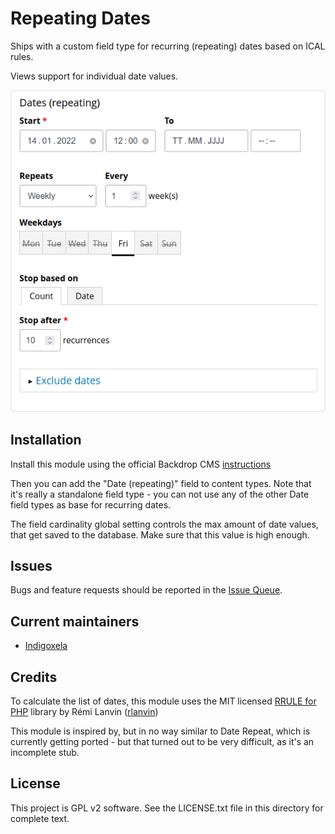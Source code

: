 # Repeating Dates

Ships with a custom field type for recurring (repeating) dates based on ICAL
rules.

Views support for individual date values.

![Widget screenshot](screenshots/screenshot-widget-weekly.png)

## Installation

Install this module using the official Backdrop CMS
 [instructions](https://docs.backdropcms.org/documentation/extend-with-modules)

Then you can add the "Date (repeating)" field to content types. Note that it's
 really a standalone field type - you can not use any of the other Date field
 types as base for recurring dates.

The field cardinality global setting controls the max amount of date values,
 that get saved to the database. Make sure that this value is high enough.

## Issues

Bugs and feature requests should be reported in the
 [Issue Queue](https://github.com/backdrop-contrib/repeating_dates/issues).

## Current maintainers

* [Indigoxela](https://github.com/indigoxela)

## Credits

To calculate the list of dates, this module uses the MIT licensed
 [RRULE for PHP](https://github.com/rlanvin/php-rrule) library by Rémi Lanvin
([rlanvin](https://github.com/rlanvin))

This module is inspired by, but in no way similar to Date Repeat, which is
 currently getting ported - but that turned out to be very difficult,
 as it's an incomplete stub.

## License

This project is GPL v2 software. See the LICENSE.txt file in this directory for complete text.

